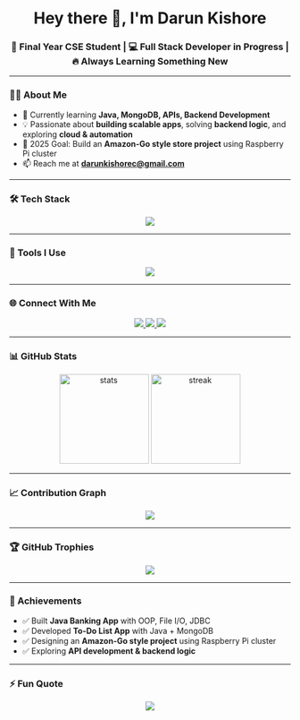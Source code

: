 <h1 align="center">Hey there 👋, I'm Darun Kishore</h1>
<h3 align="center">🚀 Final Year CSE Student | 💻 Full Stack Developer in Progress | 🔥 Always Learning Something New</h3>

---

### 👨‍💻 About Me
- 🌱 Currently learning **Java, MongoDB, APIs, Backend Development**
- 💡 Passionate about **building scalable apps**, solving **backend logic**, and exploring **cloud & automation**
- 🎯 2025 Goal: Build an **Amazon-Go style store project** using Raspberry Pi cluster
- 📫 Reach me at **darunkishorec@gmail.com**

---

### 🛠 Tech Stack
<p align="center">
  <img src="https://skillicons.dev/icons?i=html,css,js,tailwind,java,mongodb" />
</p>

---

### 🔧 Tools I Use
<p align="center">
  <img src="https://skillicons.dev/icons?i=vscode,idea,github,figma,postman" />
</p>

---

### 🌐 Connect With Me
<p align="center">
  <a href="https://www.linkedin.com/in/darun-kishore-b4a78a30" target="_blank">
    <img src="https://img.shields.io/badge/LinkedIn-%230A66C2.svg?&style=for-the-badge&logo=linkedin&logoColor=white" />
  </a>
  <a href="https://www.instagram.com/darunkishore.chandru?igsh=MWFvaHowM3Fxd3VpMg==" target="_blank">
    <img src="https://img.shields.io/badge/Instagram-%23E4405F.svg?&style=for-the-badge&logo=instagram&logoColor=white" />
  </a>
  <a href="mailto:darunkishorec@gmail.com">
    <img src="https://img.shields.io/badge/Gmail-D14836?style=for-the-badge&logo=gmail&logoColor=white" />
  </a>
</p>

---

### 📊 GitHub Stats
<p align="center">
  <img src="https://github-readme-stats.vercel.app/api?username=darunkishorec&show_icons=true&theme=tokyonight" alt="stats" height="160"/>
  <img src="https://github-readme-streak-stats.herokuapp.com/?user=darunkishorec&theme=tokyonight" alt="streak" height="160"/>
</p>

---

### 📈 Contribution Graph
<p align="center">
  <img src="https://github-readme-activity-graph.vercel.app/graph?username=darunkishorec&theme=tokyo-night" />
</p>

---

### 🏆 GitHub Trophies
<p align="center">
  <img src="https://github-profile-trophy.vercel.app/?username=darunkishorec&theme=radical&no-frame=true&margin-w=15" />
</p>

---

### 🚀 Achievements
- ✅ Built **Java Banking App** with OOP, File I/O, JDBC  
- ✅ Developed **To-Do List App** with Java + MongoDB  
- ✅ Designing an **Amazon-Go style project** using Raspberry Pi cluster  
- ✅ Exploring **API development & backend logic**

---

### ⚡ Fun Quote
<p align="center">
  <img src="https://readme-typing-svg.herokuapp.com?font=Fira+Code&pause=1000&color=00F700&center=true&vCenter=true&width=600&lines=Code.+Learn.+Build.+Repeat.;Turning+Dreams+into+Code+💻;Always+Learning+Something+New+✨" />
</p>
